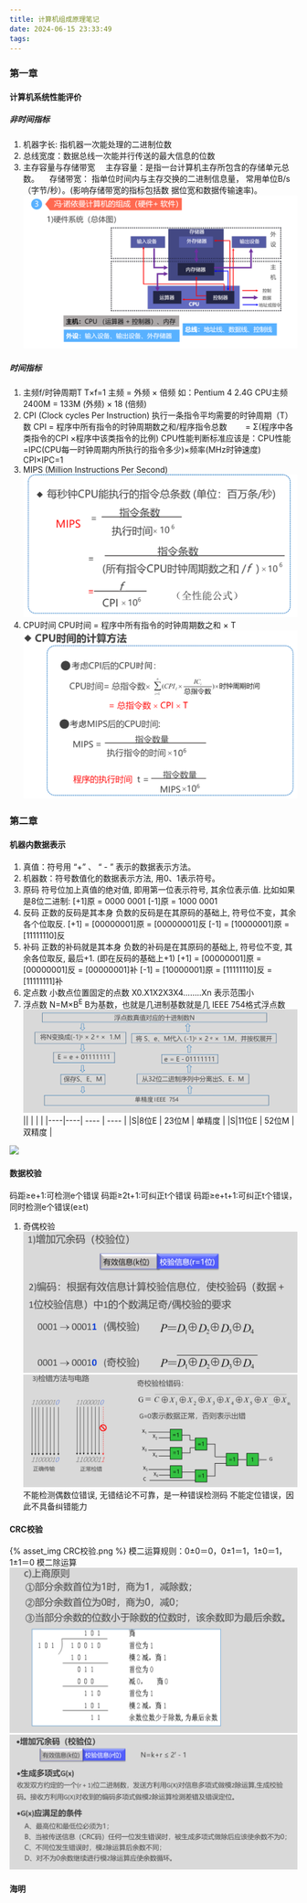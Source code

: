 ```yaml
---
title: 计算机组成原理笔记
date: 2024-06-15 23:33:49
tags:
---
```

### 第一章
#### 计算机系统性能评价
##### 非时间指标
1) 机器字长: 指机器一次能处理的二进制位数
2) 总线宽度：数据总线一次能并行传送的最大信息的位数
3) 主存容量与存储带宽
&emsp;主存容量：是指一台计算机主存所包含的存储单元总数。
&emsp;存储带宽： 指单位时间内与主存交换的二进制信息量，
常用单位B/s（字节/秒）。(影响存储带宽的指标包括数
据位宽和数据传输速率)。
![](计算机组成原理笔记/冯诺伊曼机.png)
##### 时间指标
1) 主频f/时钟周期T
T×f=1
主频 = 外频 × 倍频
如：Pentium 4 2.4G CPU主频
2400M = 133M (外频) × 18 (倍频)
2) CPI (Clock cycles Per Instruction)
执行一条指令平均需要的时钟周期（T）数
CPI = 程序中所有指令的时钟周期数之和/程序指令总数
&emsp;&emsp;= Σ(程序中各类指令的CPI ×程序中该类指令的比例)
CPU性能判断标准应该是：CPU性能=IPC(CPU每一时钟周期内所执行的指令多少)×频率(MHz时钟速度)
CPI×IPC=1
3) MIPS (Million Instructions Per Second)
![](计算机组成原理笔记/MIPS.png)
4) CPU时间
CPU时间 = 程序中所有指令的时钟周期数之和 × T
![](计算机组成原理笔记/cpu时间.png)
### 第二章
#### 机器内数据表示
1) 真值：符号用 “+” 、
“ - ” 表示的数据表示方法。
2) 机器数：符号数值化的数据表示方法, 用0、1表示符号。
3) 原码
符号位加上真值的绝对值, 即用第一位表示符号, 其余位表示值. 比如如果是8位二进制:
[+1]原 = 0000 0001
[-1]原 = 1000 0001
4) 反码
正数的反码是其本身
负数的反码是在其原码的基础上, 符号位不变，其余各个位取反.
[+1] = [00000001]原 = [00000001]反
[-1] = [10000001]原 = [11111110]反
5) 补码
正数的补码就是其本身
负数的补码是在其原码的基础上, 符号位不变, 其余各位取反, 最后+1. (即在反码的基础上+1)
[+1] = [00000001]原 = [00000001]反 = [00000001]补
[-1] = [10000001]原 = [11111110]反 = [11111111]补
6) 定点数
小数点位置固定的点数
X0.X1X2X3X4……..Xn
表示范围小
7) 浮点数
N=M×B<sup>E</sup>
B为基数，也就是几进制基数就是几
IEEE 754格式浮点数
![](计算机组成原理笔记/浮点数.png)
||  |  |   |
|----|----| ---- | ---- |
|S|8位E | 23位M | 单精度 |
|S|11位E | 52位M | 双精度 |

![](浮点数.png)
#### 数据校验
码距≥e+1:可检测e个错误
码距≥2t+1:可纠正t个错误
码距≥e+t+1:可纠正t个错误，同时检测e个错误(e≥t)
1) 奇偶校验
![](计算机组成原理笔记/奇偶校验_1.png)
![](计算机组成原理笔记/奇偶校验_2.png)
不能检测偶数位错误, 无错结论不可靠，是一种错误检测码
不能定位错误，因此不具备纠错能力
#### CRC校验
{% asset_img CRC校验.png %}
模二运算规则：0±0＝0，0±1＝1，1±0＝1，1±1＝0
模二除运算
![](计算机组成原理笔记/模二除运算.png)
![](计算机组成原理笔记/CRC校验.png)
#### 海明

